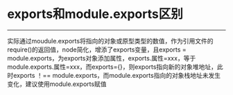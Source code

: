 # exports和module.exports区别
***
实际通过moudule.exports将指向的对象或原型类型的数值，作为引用文件的require()的返回值，node简化，增添了exports变量，且exports = module.exports，为exports对象添加属性，exports.属性=xxx，等于module.exports.属性=xxx，而exports={}，则exports指向新的对象堆地址，此时exports ！== module.exports，而module.exports指向的对象栈地址未发生变化，建议使用module.exports赋值